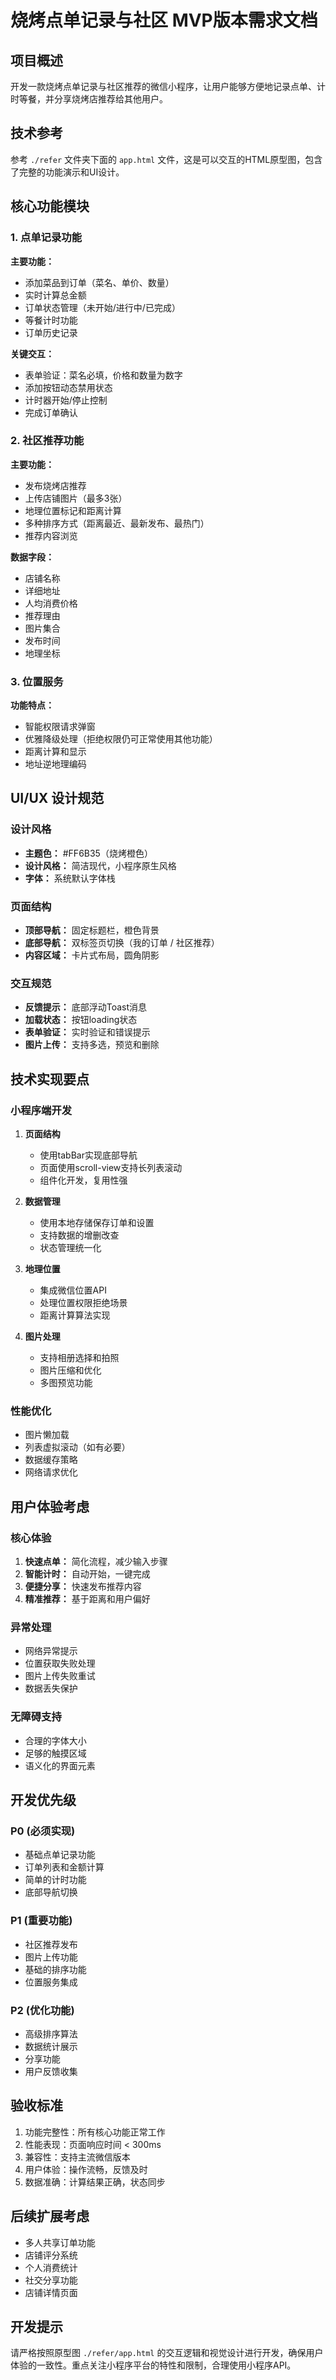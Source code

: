 # 烧烤点单记录与社区 MVP版本需求文档

## 项目概述
开发一款烧烤点单记录与社区推荐的微信小程序，让用户能够方便地记录点单、计时等餐，并分享烧烤店推荐给其他用户。

## 技术参考
参考 `./refer` 文件夹下面的 `app.html` 文件，这是可以交互的HTML原型图，包含了完整的功能演示和UI设计。

## 核心功能模块

### 1. 点单记录功能
**主要功能：**
- 添加菜品到订单（菜名、单价、数量）
- 实时计算总金额
- 订单状态管理（未开始/进行中/已完成）
- 等餐计时功能
- 订单历史记录

**关键交互：**
- 表单验证：菜名必填，价格和数量为数字
- 添加按钮动态禁用状态
- 计时器开始/停止控制
- 完成订单确认

### 2. 社区推荐功能
**主要功能：**
- 发布烧烤店推荐
- 上传店铺图片（最多3张）
- 地理位置标记和距离计算
- 多种排序方式（距离最近、最新发布、最热门）
- 推荐内容浏览

**数据字段：**
- 店铺名称
- 详细地址
- 人均消费价格
- 推荐理由
- 图片集合
- 发布时间
- 地理坐标

### 3. 位置服务
**功能特点：**
- 智能权限请求弹窗
- 优雅降级处理（拒绝权限仍可正常使用其他功能）
- 距离计算和显示
- 地址逆地理编码

## UI/UX 设计规范

### 设计风格
- **主题色：** #FF6B35（烧烤橙色）
- **设计风格：** 简洁现代，小程序原生风格
- **字体：** 系统默认字体栈

### 页面结构
- **顶部导航：** 固定标题栏，橙色背景
- **底部导航：** 双标签页切换（我的订单 / 社区推荐）
- **内容区域：** 卡片式布局，圆角阴影

### 交互规范
- **反馈提示：** 底部浮动Toast消息
- **加载状态：** 按钮loading状态
- **表单验证：** 实时验证和错误提示
- **图片上传：** 支持多选，预览和删除

## 技术实现要点

### 小程序端开发
1. **页面结构**
   - 使用tabBar实现底部导航
   - 页面使用scroll-view支持长列表滚动
   - 组件化开发，复用性强

2. **数据管理**
   - 使用本地存储保存订单和设置
   - 支持数据的增删改查
   - 状态管理统一化

3. **地理位置**
   - 集成微信位置API
   - 处理位置权限拒绝场景
   - 距离计算算法实现

4. **图片处理**
   - 支持相册选择和拍照
   - 图片压缩和优化
   - 多图预览功能

### 性能优化
- 图片懒加载
- 列表虚拟滚动（如有必要）
- 数据缓存策略
- 网络请求优化

## 用户体验考虑

### 核心体验
1. **快速点单：** 简化流程，减少输入步骤
2. **智能计时：** 自动开始，一键完成
3. **便捷分享：** 快速发布推荐内容
4. **精准推荐：** 基于距离和用户偏好

### 异常处理
- 网络异常提示
- 位置获取失败处理
- 图片上传失败重试
- 数据丢失保护

### 无障碍支持
- 合理的字体大小
- 足够的触摸区域
- 语义化的界面元素

## 开发优先级

### P0 (必须实现)
- 基础点单记录功能
- 订单列表和金额计算
- 简单的计时功能
- 底部导航切换

### P1 (重要功能)
- 社区推荐发布
- 图片上传功能
- 基础的排序功能
- 位置服务集成

### P2 (优化功能)
- 高级排序算法
- 数据统计展示
- 分享功能
- 用户反馈收集

## 验收标准
1. 功能完整性：所有核心功能正常工作
2. 性能表现：页面响应时间 < 300ms
3. 兼容性：支持主流微信版本
4. 用户体验：操作流畅，反馈及时
5. 数据准确：计算结果正确，状态同步

## 后续扩展考虑
- 多人共享订单功能
- 店铺评分系统
- 个人消费统计
- 社交分享功能
- 店铺详情页面

## 开发提示
请严格按照原型图 `./refer/app.html` 的交互逻辑和视觉设计进行开发，确保用户体验的一致性。重点关注小程序平台的特性和限制，合理使用小程序API。

